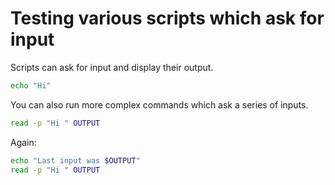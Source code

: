 # Testing various scripts which ask for input

Scripts can ask for input and display their output.

``` bash stdout
echo "Hi"
```

You can also run more complex commands which ask a series of inputs.

``` bash stdout env
read -p "Hi " OUTPUT
```

Again:

``` bash stdout env
echo "Last input was $OUTPUT"
read -p "Hi " OUTPUT
```